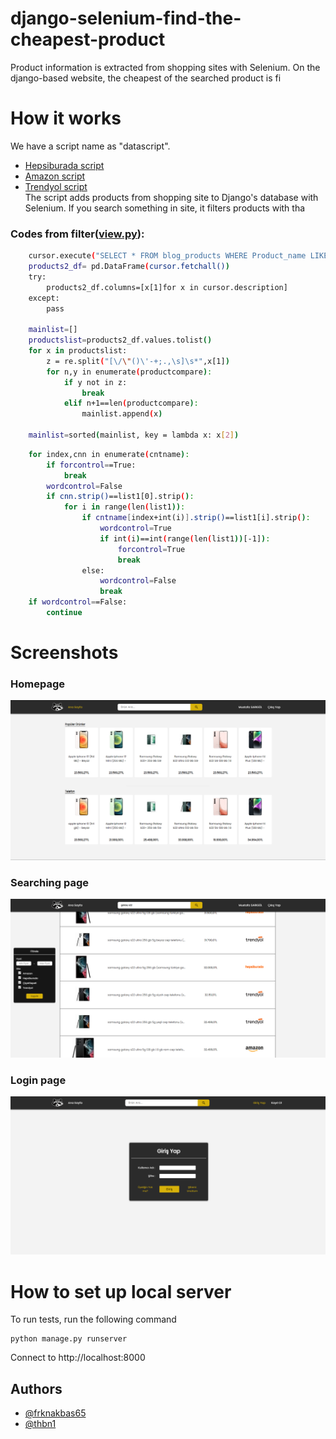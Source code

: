 # django-selenium-find-the-cheapest-product

 Product information is extracted from shopping sites with Selenium.  On the django-based website, the cheapest of the searched product is fi
# How it works
We have a script name as "datascript".  
- [Hepsiburada script](https://github.com/thbn1/django-find-the-cheapest-product/blob/main/blog/datascript.py)
- [Amazon script](https://github.com/thbn1/django-find-the-cheapest-product/blob/main/blog/datascript2.py)
- [Trendyol script](https://github.com/thbn1/django-find-the-cheapest-product/blob/main/blog/datascript3.py)     
The script adds products from shopping site to Django's database with Selenium. If you search something in site, it filters products with tha
### Codes from filter([view.py](https://github.com/thbn1/django-find-the-cheapest-product/blob/main/blog/views.py)):
```sh
    cursor.execute("SELECT * FROM blog_products WHERE Product_name LIKE "+productn)
    products2_df= pd.DataFrame(cursor.fetchall())
    try:
        products2_df.columns=[x[1]for x in cursor.description]
    except:
        pass
  
    mainlist=[]
    productslist=products2_df.values.tolist()
    for x in productslist:
        z = re.split("[\/\"()\'-+;.,\s]\s*",x[1])
        for n,y in enumerate(productcompare):     
            if y not in z:
                break
            elif n+1==len(productcompare):
                mainlist.append(x)
        
    mainlist=sorted(mainlist, key = lambda x: x[2])
```
```sh
    for index,cnn in enumerate(cntname):
        if forcontrol==True:
            break
        wordcontrol=False
        if cnn.strip()==list1[0].strip():
            for i in range(len(list1)):
                if cntname[index+int(i)].strip()==list1[i].strip():
                    wordcontrol=True
                    if int(i)==int(range(len(list1))[-1]):
                        forcontrol=True
                        break
                else:
                    wordcontrol=False
                    break
    if wordcontrol==False:
        continue
```
 
# Screenshots
### Homepage
![Screenshots](https://github.com/thbn1/django-find-the-cheapest-product/blob/main/readmepng/rm1.png)
### Searching page
![Screenshots](https://github.com/thbn1/django-find-the-cheapest-product/blob/main/readmepng/rm2.png)
### Login page
![Screenshots](https://github.com/thbn1/django-find-the-cheapest-product/blob/main/readmepng/rm3.png)
# How to set up local server
To run tests, run the following command
```
python manage.py runserver
```
Connect to http://localhost:8000
## Authors
- [@frknakbas65](https://www.github.com/frknakbas65)
- [@thbn1](https://www.github.com/thbn1)
